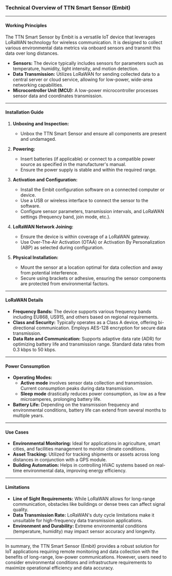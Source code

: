 ### Technical Overview of TTN Smart Sensor (Embit)

---

#### Working Principles

The TTN Smart Sensor by Embit is a versatile IoT device that leverages LoRaWAN technology for wireless communication. It is designed to collect various environmental data metrics via onboard sensors and transmit this data over long distances.

- **Sensors:** The device typically includes sensors for parameters such as temperature, humidity, light intensity, and motion detection.
- **Data Transmission:** Utilizes LoRaWAN for sending collected data to a central server or cloud service, allowing for low-power, wide-area networking capabilities.
- **Microcontroller Unit (MCU):** A low-power microcontroller processes sensor data and coordinates transmission.

---

#### Installation Guide

1. **Unboxing and Inspection:**
   - Unbox the TTN Smart Sensor and ensure all components are present and undamaged.
   
2. **Powering:**
   - Insert batteries (if applicable) or connect to a compatible power source as specified in the manufacturer's manual.
   - Ensure the power supply is stable and within the required range.

3. **Activation and Configuration:**
   - Install the Embit configuration software on a connected computer or device.
   - Use a USB or wireless interface to connect the sensor to the software.
   - Configure sensor parameters, transmission intervals, and LoRaWAN settings (frequency band, join mode, etc.).
   
4. **LoRaWAN Network Joining:**
   - Ensure the device is within coverage of a LoRaWAN gateway.
   - Use Over-The-Air Activation (OTAA) or Activation By Personalization (ABP) as selected during configuration.

5. **Physical Installation:**
   - Mount the sensor at a location optimal for data collection and away from potential interference.
   - Secure using brackets or adhesive, ensuring the sensor components are protected from environmental factors.

---

#### LoRaWAN Details

- **Frequency Bands:** The device supports various frequency bands including EU868, US915, and others based on regional requirements.
- **Class and Security:** Typically operates as a Class A device, offering bi-directional communication. Employs AES-128 encryption for secure data transmission.
- **Data Rate and Communication:** Supports adaptive data rate (ADR) for optimizing battery life and transmission range. Standard data rates from 0.3 kbps to 50 kbps.

---

#### Power Consumption

- **Operating Modes:** 
  - **Active mode** involves sensor data collection and transmission. Current consumption peaks during data transmission.
  - **Sleep mode** drastically reduces power consumption, as low as a few microamperes, prolonging battery life.
- **Battery Life:** Depending on the transmission frequency and environmental conditions, battery life can extend from several months to multiple years.

---

#### Use Cases

- **Environmental Monitoring:** Ideal for applications in agriculture, smart cities, and facilities management to monitor climate conditions.
- **Asset Tracking:** Utilized for tracking shipments or assets across long distances in conjunction with a GPS module.
- **Building Automation:** Helps in controlling HVAC systems based on real-time environmental data, improving energy efficiency.

---

#### Limitations

- **Line of Sight Requirements:** While LoRaWAN allows for long-range communication, obstacles like buildings or dense trees can affect signal quality.
- **Data Transmission Rate:** LoRaWAN's duty cycle limitations make it unsuitable for high-frequency data transmission applications.
- **Environment and Durability:** Extreme environmental conditions (temperature, humidity) may impact sensor accuracy and longevity.

---

In summary, the TTN Smart Sensor (Embit) provides a robust solution for IoT applications requiring remote monitoring and data collection with the benefits of long-range, low-power communications. However, users need to consider environmental conditions and infrastructure requirements to maximize operational efficiency and data accuracy.